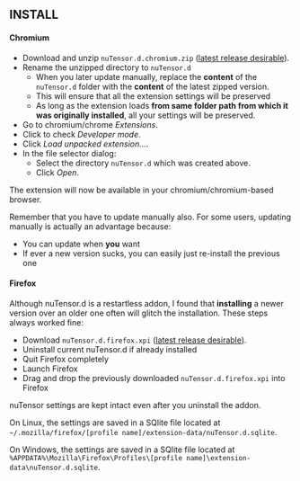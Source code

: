## INSTALL

#### Chromium

- Download and unzip `nuTensor.d.chromium.zip` ([latest release desirable](https://github.com/SteelEyeballSac1/nuTensor.d/releases)).
- Rename the unzipped directory to `nuTensor.d`
    - When you later update manually, replace the **content** of the `nuTensor.d` folder with the **content** of the latest zipped version.
    - This will ensure that all the extension settings will be preserved
    - As long as the extension loads **from same folder path from which it was originally installed**, all your settings will be preserved.
- Go to chromium/chrome *Extensions*.
- Click to check *Developer mode*.
- Click *Load unpacked extension...*.
- In the file selector dialog:
    - Select the directory `nuTensor.d` which was created above.
    - Click *Open*.

The extension will now be available in your chromium/chromium-based browser.

Remember that you have to update manually also. For some users, updating manually is actually an advantage because:
- You can update when **you** want
- If ever a new version sucks, you can easily just re-install the previous one

#### Firefox

Although nuTensor.d is a restartless addon, I found that **installing** a newer version over an older one often will glitch the installation. These steps always worked fine:

- Download `nuTensor.d.firefox.xpi` ([latest release desirable](https://github.com/SteelEyeballSac1/nuTensor.d/releases)). 
- Uninstall current nuTensor.d if already installed
- Quit Firefox completely
- Launch Firefox
- Drag and drop the previously downloaded `nuTensor.d.firefox.xpi` into Firefox

nuTensor settings are kept intact even after you uninstall the addon.

On Linux, the settings are saved in a SQlite file located at `~/.mozilla/firefox/[profile name]/extension-data/nuTensor.d.sqlite`.

On Windows, the settings are saved in a SQlite file located at `%APPDATA%\Mozilla\Firefox\Profiles\[profile name]\extension-data\nuTensor.d.sqlite`.
